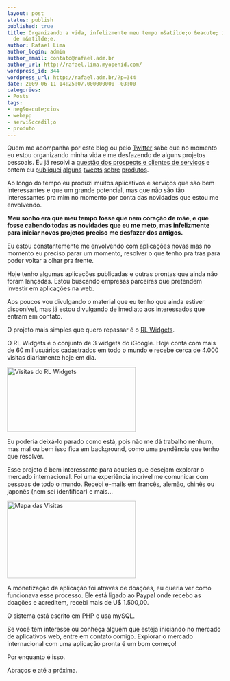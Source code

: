 ```yaml
---
layout: post
status: publish
published: true
title: Organizando a vida, infelizmente meu tempo n&atilde;o &eacute; igual a cora&ccedil;&atilde;o
  de m&atilde;e.
author: Rafael Lima
author_login: admin
author_email: contato@rafael.adm.br
author_url: http://rafael.lima.myopenid.com/
wordpress_id: 344
wordpress_url: http://rafael.adm.br/?p=344
date: 2009-06-11 14:25:07.000000000 -03:00
categories:
- Posts
tags:
- neg&oacute;cios
- webapp
- servi&ccedil;o
- produto
---
```

Quem me acompanha por este blog ou pelo <a href="http://twitter.com/rafaelp">Twitter</a> sabe que no momento eu estou organizando minha vida e me desfazendo de alguns projetos pessoais. Eu j&aacute; resolvi a <a href="http://rafael.adm.br/p/repassando-prospects-leads-e-novos-clientes-de-servicos-na-web/">quest&atilde;o dos prospects e clientes de servi&ccedil;os</a> e ontem eu <a href="http://twitter.com/rafaelp/status/2102976765">publiquei</a> <a href="http://twitter.com/rafaelp/status/2103020341">alguns</a> <a href="http://twitter.com/rafaelp/status/2103484126">tweets</a> <a href="http://twitter.com/rafaelp/status/2103504901">sobre</a> <a href="http://twitter.com/rafaelp/status/2103514940">produtos</a>.

Ao longo do tempo eu produzi muitos aplicativos e servi&ccedil;os que s&atilde;o bem interessantes e que um grande potencial, mas que n&atilde;o s&atilde;o t&atilde;o interessantes pra mim no momento por conta das novidades que estou me envolvendo.

<strong>Meu sonho era que meu tempo fosse que nem cora&ccedil;&atilde;o de m&atilde;e, e que fosse cabendo todas as novidades que eu me meto, mas infelizmente para iniciar novos projetos preciso me desfazer dos antigos.</strong>

Eu estou constantemente me envolvendo com aplica&ccedil;&otilde;es novas mas no momento eu preciso parar um momento, resolver o que tenho pra tr&aacute;s para poder voltar a olhar pra frente.

Hoje tenho algumas aplica&ccedil;&otilde;es publicadas e outras prontas que ainda n&atilde;o foram lan&ccedil;adas. Estou buscando empresas parceiras que pretendem investir em aplica&ccedil;&otilde;es na web.

Aos poucos vou divulgando o material que eu tenho que ainda estiver dispon&iacute;vel, mas j&aacute; estou divulgando de imediato aos interessados que entram em contato.

O projeto mais simples que quero repassar &eacute; o <a href="http://rlwidgets.com/">RL Widgets</a>.

O RL Widgets &eacute; o conjunto de 3 widgets do iGoogle. Hoje conta com mais de 60 mil usu&aacute;rios cadastrados em todo o mundo e recebe cerca de 4.000 visitas diariamente hoje em dia.

<a href="http://rafael.adm.br/wp-content/uploads/2009/06/picture-1.png" class="noborder"><img class="aligncenter size-medium wp-image-347" title="Visitas do RL Widgets" src="http://rafael.adm.br/wp-content/uploads/2009/06/picture-1-300x151.png" alt="Visitas do RL Widgets" width="300" height="151" /></a>

Eu poderia deix&aacute;-lo parado como est&aacute;, pois n&atilde;o me d&aacute; trabalho nenhum, mas mal ou bem isso fica em background, como uma pend&ecirc;ncia que tenho que resolver.

Esse projeto &eacute; bem interessante para aqueles que desejam explorar o mercado internacional. Foi uma experi&ecirc;ncia incr&iacute;vel me comunicar com pessoas de todo o mundo. Recebi e-mails em franc&ecirc;s, alem&atilde;o, chin&ecirc;s ou japon&ecirc;s (nem sei identificar) e mais...

<a href="http://rafael.adm.br/wp-content/uploads/2009/06/picture-3.png" class="noborder"><img class="aligncenter size-medium wp-image-348" title="Mapa das Visitas" src="http://rafael.adm.br/wp-content/uploads/2009/06/picture-3-300x180.png" alt="Mapa das Visitas" width="300" height="180" /></a>

A monetiza&ccedil;&atilde;o da aplica&ccedil;&atilde;o foi atrav&eacute;s de doa&ccedil;&otilde;es, eu queria ver como funcionava esse processo. Ele est&aacute; ligado ao Paypal onde recebo as doa&ccedil;&otilde;es e acreditem, recebi mais de U$ 1.500,00.

O sistema est&aacute; escrito em PHP e usa mySQL.

Se voc&ecirc; tem interesse ou conhe&ccedil;a algu&eacute;m que esteja iniciando no mercado de aplicativos web, entre em contato comigo. Explorar o mercado internacional com uma aplica&ccedil;&atilde;o pronta &eacute; um bom come&ccedil;o!

Por enquanto &eacute; isso.

Abra&ccedil;os e at&eacute; a pr&oacute;xima.
